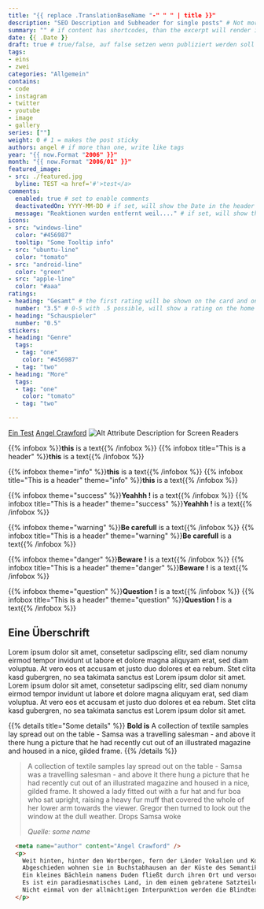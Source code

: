 ```yaml
---
title: "{{ replace .TranslationBaseName "-" " " | title }}"
description: "SEO Description and Subheader for single posts" # Not more than 160 characters!
summary: "" # if content has shortcodes, than the excerpt will render it. USE <!--start-summary--> comment in content or summary here instead
date: {{ .Date }}
draft: true # true/false, auf false setzen wenn publiziert werden soll
tags:
- eins
- zwei
categories: "Allgemein"
contains:
- code
- instagram
- twitter
- youtube
- image
- gallery
series: [""]
weight: 0 # 1 = makes the post sticky
authors: angel # if more than one, write like tags
year: "{{ now.Format "2006" }}"
month: "{{ now.Format "2006/01" }}"
featured_image:
- src: ./featured.jpg
  byline: TEST <a href='#'>test</a>
comments:
  enabled: true # set to enable comments
  deactivatedOn: YYYY-MM-DD # if set, will show the Date in the header of the message box, otherwise the infobox header will not show a date
  message: "Reaktionen wurden entfernt weil...." # if set, will show the message in the body of the message box, otherwise  the infobox will show a default text
icons:
- src: "windows-line"
  color: "#456987"
  tooltip: "Some Tooltip info"
- src: "ubuntu-line"
  color: "tomato"
- src: "android-line"
  color: "green"
- src: "apple-line"
  color: "#aaa"
ratings:
- heading: "Gesamt" # the first rating will be shown on the card and on the sidebar of the single page
  number: "3.5" # 0-5 with .5 possible, will show a rating on the home page
- heading: "Schauspieler"
  number: "0.5"
stickers:
- heading: "Genre"
  tags:
  - tag: "one"
    color: "#456987"
  - tag: "two"
- heading: "More"
  tags:
  - tag: "one"
    color: "tomato"
  - tag: "two"

---
```


<!-- Konsole: hugo new --kind article-bundle articles/my-post -->

[Ein Test](/articles/2020/02/test-123/ "Link Title")
[Angel Crawford](https://angel-crawford.de/ "Profil von Angel Crawford")
![Alt Attribute Description for Screen Readers](image-in-same-folder.jpg "Title and Image Descirption, shown on the frontpage <a href='#'>Testlink</a>")

{{% infobox %}}**this** is a text{{% /infobox %}}
{{% infobox title="This is a header" %}}**this** is a text{{% /infobox %}}

{{% infobox theme="info" %}}**this** is a text{{% /infobox %}}
{{% infobox title="This is a header" theme="info" %}}**this** is a text{{% /infobox %}}

{{% infobox theme="success" %}}**Yeahhh !** is a text{{% /infobox %}}
{{% infobox title="This is a header" theme="success" %}}**Yeahhh !** is a text{{% /infobox %}}

{{% infobox theme="warning" %}}**Be carefull** is a text{{% /infobox %}}
{{% infobox title="This is a header" theme="warning" %}}**Be carefull** is a text{{% /infobox %}}

{{% infobox theme="danger" %}}**Beware !** is a text{{% /infobox %}}
{{% infobox title="This is a header" theme="danger" %}}**Beware !** is a text{{% /infobox %}}

{{% infobox theme="question" %}}**Question !** is a text{{% /infobox %}}
{{% infobox title="This is a header" theme="question" %}}**Question !** is a text{{% /infobox %}}

<!--start-summary-->
## Eine Überschrift
Lorem ipsum dolor sit amet, consetetur sadipscing elitr, sed diam nonumy eirmod tempor invidunt ut labore et dolore magna aliquyam erat, sed diam voluptua. At vero eos et accusam et justo duo dolores et ea rebum. Stet clita kasd gubergren, no sea takimata sanctus est Lorem ipsum dolor sit amet. Lorem ipsum dolor sit amet, consetetur sadipscing elitr, sed diam nonumy eirmod tempor invidunt ut labore et dolore magna aliquyam erat, sed diam voluptua. At vero eos et accusam et justo duo dolores et ea rebum. Stet clita kasd gubergren, no sea takimata sanctus est Lorem ipsum dolor sit amet.

<!-- Title has to be filled, without it's not working! -->
<!-- The Text inside has to be on his own line, otherwise it will not be inside a p-element -->
{{% details title="Some details" %}}
  **Bold is** A collection of textile samples lay spread out on the table - Samsa was a travelling salesman - and above it there hung a picture that he had recently cut out of an illustrated magazine and housed in a nice, gilded frame.
{{% /details %}}

> A collection of textile samples lay spread out on the table - Samsa was a travelling salesman - and above it there hung a picture that he had recently cut out of an illustrated magazine and housed in a nice, gilded frame. It showed a lady fitted out with a fur hat and fur boa who sat upright, raising a heavy fur muff that covered the whole of her lower arm towards the viewer. Gregor then turned to look out the window at the dull weather. Drops Samsa woke
> 
> *Quelle: some name*

<!-- linenos=table         => show numbers in code block -->
<!-- hl_lines=[1,"3-5", 8] => highlight row 1, 3 to 5 and 8 -->
<!-- linenostart=3         => start numbers from row number 3 -->

```html {linenos=table,hl_lines=[1,"3-5", 8],linenostart=3}
  <meta name="author" content="Angel Crawford" />
  <p>
    Weit hinten, hinter den Wortbergen, fern der Länder Vokalien und Konsonantien leben die Blindtexte.<br />
    Abgeschieden wohnen sie in Buchstabhausen an der Küste des Semantik, eines großen Sprachozeans.<br />
    Ein kleines Bächlein namens Duden fließt durch ihren Ort und versorgt sie mit den nötigen Regelialien.<br />
    Es ist ein paradiesmatisches Land, in dem einem gebratene Satzteile in den Mund fliegen.<br />
    Nicht einmal von der allmächtigen Interpunktion werden die Blindtexte beherrscht<br />
  </p>
```